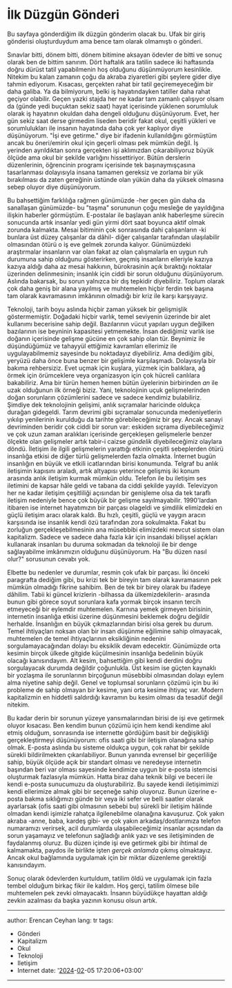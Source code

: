 # İlk Düzgün Gönderi

Bu sayfaya gönderdiğim ilk düzgün gönderim olacak bu. Ufak bir giriş gönderisi oluşturduydum ama bence tam olarak olmamıştı o gönderi.

Sınavlar bitti, dönem bitti, dönem bitimine aksayan ödevler de bitti ve sonuç olarak ben de bittim sanırım. Dört haftalık ara tatilin sadece iki haftasında doğru dürüst tatil yapabilmenin hoş olduğunu düşünmüyorum kesinlikle. Nitekim bu kalan zamanın çoğu da akraba ziyaretleri gibi şeylere gider diye tahmin ediyorum. Kısacası, gerçekten rahat bir tatil geçiremeyeceğim bir daha galiba. Ya da bilmiyorum, belki iş hayatındayken tatiller daha rahat geçiyor olabilir. Geçen yazki stajda her ne kadar tam zamanlı çalışıyor olsam da (günde yedi buçuktan sekiz saat) hayat içerisinde yüklenen sorumluluk olarak iş hayatının okuldan daha dengeli olduğunu düşünüyorum. Evet, her gün sekiz saat derse girmedim liseden beridir fakat okul, çeşitli yükleri ve sorumlulukları ile insanın hayatında daha çok yer kaplıyor diye düşünüyorum. "İşi eve getirme." diye bir ifadenin kullanıldığını görmüştüm ancak bu öneri/emirin okul için geçerli olması pek mümkün değil. İş yerinden ayrıldıktan sonra gerçekten işi aklımızdan çıkarabiliyoruz büyük ölçüde ama okul bir şekilde varlığını hissettiriyor. Bütün derslerin düzenlerinin, öğrencinin programı içerisinde tek başınaymışçasına tasarlanması dolayısıyla insana tamamen gereksiz ve zorlama bir yük bırakılması da zaten gereğinin üstünde olan yükün daha da yüksek olmasına sebep oluyor diye düşünüyorum.

Bu bahsettiğim farklılığa rağmen günümüzde -her geçen gün daha da sanallaşan günümüzde- bu "taşma" sorununun çoğu mesleğe de yayıldığına ilişkin haberler görmüştüm. E-postalar ile başlayan anlık haberleşme sürecin sonucunda artık insanlar yedi gün yirmi dört saat boyunca aktif olmak zorunda kalmakta. Mesai bitiminin çok sonrasında dahi çalışanların -ki bunlara üst düzey çalışanlar da dâhil- diğer çalışanlar tarafından ulaşılabilir olmasından ötürü o iş eve gelmek zorunda kalıyor. Günümüzdeki araştırmalar insanların var olan fakat az olan çalışmalarla en uygun ruh durumuna sahip olduğunu gösterirken, geçmiş insanların elleriyle kazıya kazıya aldığı daha az mesai hakkının, bürokrasinin açık bıraktığı noktalar üzerinden delinmesinin; insanlık için ciddi bir sorun olduğunu düşünüyorum. Aslında bakarsak, bu sorun yalnızca bir dış tepkidir diyebiliriz. Toplum olarak çok daha geniş bir alana yayılmış ve muhtemelen hiçbir ferdin tek başına tam olarak kavramasının imkânının olmadığı bir kriz ile karşı karşıyayız.

Teknoloji, tarih boyu aslında hiçbir zaman yüksek bir gelişmişlik göstermemiştir. Doğadaki hiçbir varlık, temel seviyenin üzerinde bir alet kullanımı becerisine sahip değil. Bazılarının vücut yapıları uygun değilken bazılarının ise beyninin kapasitesi yetmemekte. İnsan dediğimiz varlık ise doğanın içerisinde gelişme gücüne en çok sahip olan tür. Beynimiz ile düşündüğümüz ve tahayyül ettiğimiz kavramları ellerimiz ile uygulayabilmemiz sayesinde bu noktadayız diyebiliriz. Ama dediğim gibi, yeryüzü daha önce buna benzer bir gelişimle karşılaşmadı. Dolayısıyla bir bakıma rehbersiziz. Evet uçmak için kuşlara, yüzmek için balıklara, ağ örmek için örümceklere veya organizasyon için çok hücreli canlılara bakabiliriz. Ama bir türün hemen hemen bütün üyelerinin birbirinden _an_ ile uzak olduğunun ilk örneği biziz. Yani, teknolojinin uçuk gelişmelerinden doğan sorunların çözümlerini sadece ve sadece kendimiz bulabiliriz. Şimdiye dek teknolojinin gelişimi, anlık sıçramalar haricinde oldukça durağan gidegeldi. Tarım devrimi gibi sıçramalar sonucunda medeniyetlerin yıkılıp yenilerinin kurulduğu da tarihte görebileceğimiz bir şey. Ancak sanayi devriminden beridir çok ciddi bir sorun var: eskiden sıçrama diyebileceğimiz ve çok uzun zaman aralıkları içerisinde gerçekleşen gelişmelerle benzer ölçekte olan gelişmeler artık tabir-i caizse _gündelik_ diyebileceğimiz olaylara döndü. İletişim ile ilgili gelişmelerin yarattığı etkinin çeşitli sebeplerden ötürü insanlığa etkisi de diğer türlü gelişmelerden fazla olmakta. İnternet bugün insanlığın en büyük ve etkili icatlarından birisi konumunda. Telgraf bu anlık iletişimin kapısını araladı, artık altyapısı yeterince gelişmiş iki konum arasında anlık iletişim kurmak mümkün oldu. Telefon ile bu iletişim ses iletimini de kapsar hâle geldi ve tabana da ciddi şekilde yayıldı. Televizyon her ne kadar iletişim çeşitliliği açısından bir genişleme olsa da tek taraflı iletişim nedeniyle bence çok büyük bir gelişme sayılmayabilir. 1990'lardan itibaren ise internet hayatımızın bir parçası olageldi ve şimdilik elimizdeki en güçlü iletişim aracı olarak kaldı. Bu hızlı, çeşitli, güçlü ve yaygın aracın karşısında ise insanlık kendi özü tarafından zora sokulmakta. Fakat bu zorluğun gerçekleşebilmesinin ana müsebbibi elimizdeki mevcut sistem olan kapitalizm. Sadece ve sadece daha fazla kâr için insandaki bilişsel açıkları kullanarak insanları bu duruma sokmadan da teknoloji ile bir denge sağlayabilme imkânımızın olduğunu düşünüyorum. Ha "Bu düzen nasıl olur?" sorusunun cevabı yok.

Elbette bu nedenler ve durumlar, resmin çok ufak bir parçası. İki önceki paragrafta dediğim gibi, bu krizi tek bir bireyin tam olarak kavramasının pek mümkün olmadığı fikrine sahibim. Ben de tek bir birey olarak bu ifadeye dâhilim. Tabii ki güncel krizlerin -bilhassa da ülkemizdekilerin- arasında bunun gibi görece soyut sorunlara kafa yormak birçok insanın tercih etmeyeceği bir eylemdir muhtemelen. Karnına yemek girmeyen birisinin, internetin insanlığa etkisi üzerine düşünmesini beklemek doğru değildir herhalde. İnsanlığın en büyük çıkmazlarından birisi olsa gerek bu durum. Temel ihtiyaçları noksan olan bir insan düşünme eğilimine sahip olmayacak, muhtemelen de temel ihtiyaçlarının eksikliğinin nedenini sorgulamayacağından dolayı bu eksiklik devam edecektir. Günümüzde orta kesimin birçok ülkede gitgide küçülmesinin insanlığa bedelinin büyük olacağı kanısındayım. Alt kesim, bahsettiğim gibi kendi derdini doğru sorgulayacak durumda değildir çoğunlukla. Üst kesim ise güçten kaynaklı bir yozlaşma ile sorunlarının birçoğunun müsebbibi olmasından dolayı eylem alma niyetine sahip değil. Genel ve toplumsal sorunların çözümü için bu iki probleme de sahip olmayan bir kesime, yani orta kesime ihtiyaç var. Modern kapitalizmin en hiddetli saldırdığı kavramın bu kesim olması da tesadüf değil nitekim.

Bu kadar derin bir sorunun yüzeye yansımalarından birisi de işi eve getirmek oluyor kısacası. Ben kendim bunun çözümü için hem kendi kendime akıl etmiş olduğum, sonrasında ise internette gördüğüm basit bir değişikliği gerçekleştirmeyi düşünüyorum: ofis saati gibi bir iletişim olanağına sahip olmak. E-posta aslında bu sisteme oldukça uygun, çok rahat bir şekilde sürekli bildirilmekten çıkarılabiliyor. Bunun yanında evrensel bir geçerliliğe sahip, büyük ölçüde açık bir standart olması ve neredeyse internetin başından beri var olması sayesinde kendimize uygun bir e-posta istemcisi oluşturmak fazlasıyla mümkün. Hatta biraz daha teknik bilgi ve beceri ile kendi e-posta sunucumuzu da oluşturabiliriz. Bu sayede kendi iletişimimizi kendi ellerimize almak gibi bir seçeneğe sahip oluyoruz. Bunun üzerine e-posta bakma sıklığımızı günde bir veya iki sefer ve belli saatler olarak ayarlarsak (ofis saati gibi olmasının sebebi bu) sürekli bir iletişim hâlinde olmadan kendi işimizle rahatça ilgilenebilme olanağına kavuşuruz. Çok yakın akraba -anne, baba, kardeş gibi- ve çok yakın arkadaş/dostlarımıza telefon numaramızı verirsek, acil durumlarda ulaşabileceğimiz insanlar açısından da sorun yaşamayız ve telefonun sağladığı anlık yazı ve ses iletişiminden de faydalanmış oluruz. Bu düzen içinde işi eve getirmek gibi bir ihtimal de kalmamakta, paydos ile birlikte işten _gerçek anlamda_ çıkmış olmaktayız. Ancak okul bağlamında uygulamak için bir miktar düzenleme gerektiği kanısındayım.

Sonuç olarak ödevlerden kurtuldum, tatilim öldü ve uygulamak için fazla tembel olduğum birkaç fikir ile kaldım. Hoş gerçi, tatilim ölmese bile muhtemelen pek zevki olmayacaktı. İnsanın büyüdükçe hayattan aldığı zevkin azalması da başka yazının konusu olsun artık.

---
author: Erencan Ceyhan
lang: tr
tags:
- Gönderi
- Kapitalizm
- Okul
- Teknoloji
- Iletişim
- Internet
date: '[2024](/gönderiler/2024)-[02](/gönderiler/2024/02)-05 17:20:06+03:00'
---

